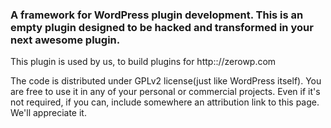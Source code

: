 ### A framework for WordPress plugin development. This is an empty plugin designed to be hacked and transformed in your next awesome plugin.

This plugin is used by us, to build plugins for http:://zerowp.com

The code is distributed under GPLv2 license(just like WordPress itself). You are free to use it in any of your personal or commercial projects. Even if it's not required, if you can, include somewhere an attribution link to this page. We'll appreciate it.